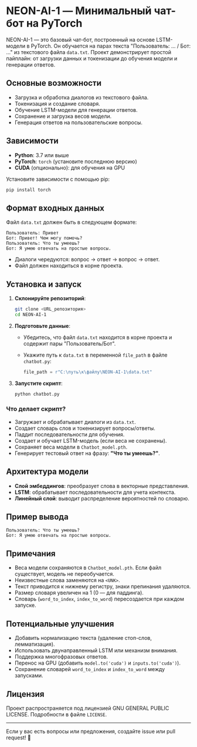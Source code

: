# NEON-AI-1 — Минимальный чат-бот на PyTorch

NEON-AI-1 — это базовый чат-бот, построенный на основе LSTM-модели в PyTorch. Он обучается на парах текста "Пользователь: ... / Бот: ..." из текстового файла `data.txt`. Проект демонстрирует простой пайплайн: от загрузки данных и токенизации до обучения модели и генерации ответов.

## Основные возможности

- Загрузка и обработка диалогов из текстового файла.
- Токенизация и создание словаря.
- Обучение LSTM-модели для генерации ответов.
- Сохранение и загрузка весов модели.
- Генерация ответов на пользовательские вопросы.

## Зависимости

- **Python**: 3.7 или выше
- **PyTorch**: `torch` (установите последнюю версию)
- **CUDA** (опционально): для обучения на GPU

Установите зависимости с помощью pip:

```bash
pip install torch
```

## Формат входных данных

Файл `data.txt` должен быть в следующем формате:

```
Пользователь: Привет
Бот: Привет! Чем могу помочь?
Пользователь: Что ты умеешь?
Бот: Я умею отвечать на простые вопросы.
```

- Диалоги чередуются: вопрос → ответ → вопрос → ответ.
- Файл должен находиться в корне проекта.

## Установка и запуск

1. **Склонируйте репозиторий**:

   ```bash
   git clone <URL_репозитория>
   cd NEON-AI-1
   ```

2. **Подготовьте данные**:

   - Убедитесь, что файл `data.txt` находится в корне проекта и содержит пары "Пользователь/Бот".
   - Укажите путь к `data.txt` в переменной `file_path` в файле `chatbot.py`:

     ```python
     file_path = r"C:\путь\к\файлу\NEON-AI-1\data.txt"
     ```

3. **Запустите скрипт**:

   ```bash
   python chatbot.py
   ```

### Что делает скрипт?

- Загружает и обрабатывает диалоги из `data.txt`.
- Создает словарь слов и токенизирует вопросы/ответы.
- Паддит последовательности для обучения.
- Создает и обучает LSTM-модель (если веса не сохранены).
- Сохраняет веса модели в `Chatbot_model.pth`.
- Генерирует тестовый ответ на фразу: **"Что ты умеешь?"**.

## Архитектура модели

- **Слой эмбеддингов**: преобразует слова в векторные представления.
- **LSTM**: обрабатывает последовательности для учета контекста.
- **Линейный слой**: выводит распределение вероятностей по словарю.

## Пример вывода

```
Пользователь: Что ты умеешь?
Бот: Я умею отвечать на простые вопросы.
```

## Примечания

- Веса модели сохраняются в `Chatbot_model.pth`. Если файл существует, модель не переобучается.
- Неизвестные слова заменяются на `<UNK>`.
- Текст приводится к нижнему регистру, знаки препинания удаляются.
- Размер словаря увеличен на 1 (0 — для паддинга).
- Словарь (`word_to_index`, `index_to_word`) пересоздается при каждом запуске.

## Потенциальные улучшения

- Добавить нормализацию текста (удаление стоп-слов, лемматизация).
- Использовать двунаправленный LSTM или механизм внимания.
- Поддержка многофразовых ответов.
- Перенос на GPU (добавить `model.to('cuda')` и `inputs.to('cuda')`).
- Сохранение словарей `word_to_index` и `index_to_word` между запусками.

## Лицензия

Проект распространяется под лицензией GNU GENERAL PUBLIC LICENSE. Подробности в файле `LICENSE`.

---

Если у вас есть вопросы или предложения, создайте issue или pull request! 🚀